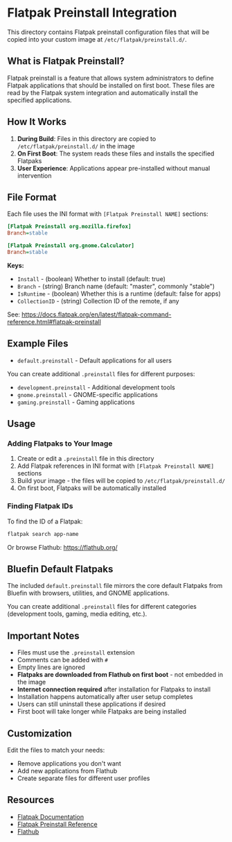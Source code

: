 # Flatpak Preinstall Integration

This directory contains Flatpak preinstall configuration files that will be copied into your custom image at `/etc/flatpak/preinstall.d/`.

## What is Flatpak Preinstall?

Flatpak preinstall is a feature that allows system administrators to define Flatpak applications that should be installed on first boot. These files are read by the Flatpak system integration and automatically install the specified applications.

## How It Works

1. **During Build**: Files in this directory are copied to `/etc/flatpak/preinstall.d/` in the image
2. **On First Boot**: The system reads these files and installs the specified Flatpaks
3. **User Experience**: Applications appear pre-installed without manual intervention

## File Format

Each file uses the INI format with `[Flatpak Preinstall NAME]` sections:

```ini
[Flatpak Preinstall org.mozilla.firefox]
Branch=stable

[Flatpak Preinstall org.gnome.Calculator]
Branch=stable
```

**Keys:**
- `Install` - (boolean) Whether to install (default: true)
- `Branch` - (string) Branch name (default: "master", commonly "stable")
- `IsRuntime` - (boolean) Whether this is a runtime (default: false for apps)
- `CollectionID` - (string) Collection ID of the remote, if any

See: https://docs.flatpak.org/en/latest/flatpak-command-reference.html#flatpak-preinstall

## Example Files

- `default.preinstall` - Default applications for all users

You can create additional `.preinstall` files for different purposes:
- `development.preinstall` - Additional development tools
- `gnome.preinstall` - GNOME-specific applications
- `gaming.preinstall` - Gaming applications

## Usage

### Adding Flatpaks to Your Image

1. Create or edit a `.preinstall` file in this directory
2. Add Flatpak references in INI format with `[Flatpak Preinstall NAME]` sections
3. Build your image - the files will be copied to `/etc/flatpak/preinstall.d/`
4. On first boot, Flatpaks will be automatically installed

### Finding Flatpak IDs

To find the ID of a Flatpak:
```bash
flatpak search app-name
```

Or browse Flathub: https://flathub.org/

## Bluefin Default Flatpaks

The included `default.preinstall` file mirrors the core default Flatpaks from Bluefin with browsers, utilities, and GNOME applications.

You can create additional `.preinstall` files for different categories (development tools, gaming, media editing, etc.).

## Important Notes

- Files must use the `.preinstall` extension
- Comments can be added with `#`
- Empty lines are ignored
- **Flatpaks are downloaded from Flathub on first boot** - not embedded in the image
- **Internet connection required** after installation for Flatpaks to install
- Installation happens automatically after user setup completes
- Users can still uninstall these applications if desired
- First boot will take longer while Flatpaks are being installed

## Customization

Edit the files to match your needs:
- Remove applications you don't want
- Add new applications from Flathub
- Create separate files for different user profiles

## Resources

- [Flatpak Documentation](https://docs.flatpak.org/)
- [Flatpak Preinstall Reference](https://docs.flatpak.org/en/latest/flatpak-command-reference.html#flatpak-preinstall)
- [Flathub](https://flathub.org/)
